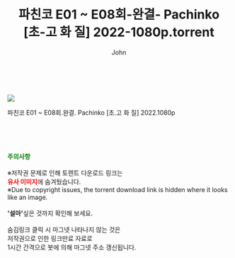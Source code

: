 ﻿---
layout: post
title:  "    파친코 E01 ~ E08회-완결- Pachinko [초-고 화 질] 2022-1080p.torrent"
author: John
categories: [ 드라마 ]
tags: [  ]
image: https://torrentrj55.com/uploadfile/full/a857c622c4ee062fad6570ab120717abf846f423.jpg 
description: "    파친코 E01 ~ E08회-완결- Pachinko [초-고 화 질] 2022-1080p torrent 정보 공유"
toc: true
toc_sticky: true
---

<br>
<p><img src="https://torrentrj55.com/uploadfile/full/a857c622c4ee062fad6570ab120717abf846f423.jpg"/></p>
 파친코 E01 ~ E08회.완결. Pachinko [초.고 화 질] 2022.1080p  
    
<br><br><br>
<p data-ke-size="size16"><b><span style="color: green;">주의사항</span></b><br /><br />※저작권 문제로 인해 토렌트 다운로드 링크는<br /><b><span style="color: red;">유사 이미지</span></b>에 숨겨뒀습니다.<br />※Due to copyright issues, the torrent download link is hidden where it looks like an image.<br /><br /><b>'설마'</b>싶은 것까지 확인해 보세요.<br /><br />숨김링크 클릭 시 마그넷 나타나지 않는 것은<br />저작권으로 인한 링크만료 자료로<br />1시간 간격으로 봇에 의해 마그넷 주소 갱신됩니다.</p>

